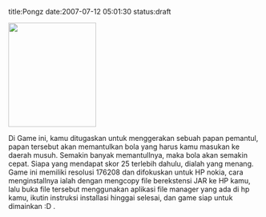 title:Pongz
date:2007-07-12 05:01:30
status:draft

<img src="http://kecebong.madpage.com/images/product/pongz.jpg" alt="" width="175" height="208" />

<a href="http://kecebong.madpage.com/pongz.jar"></a>Di Game ini, kamu ditugaskan untuk menggerakan sebuah papan pemantul, papan tersebut akan memantulkan bola yang harus kamu masukan ke daerah musuh. Semakin banyak memantullnya, maka bola akan semakin cepat. Siapa yang mendapat skor 25 terlebih dahulu, dialah yang menang. Game ini memiliki resolusi 176208 dan difokuskan untuk HP nokia, cara menginstallnya ialah dengan mengcopy file berekstensi JAR ke HP kamu, lalu buka file tersebut menggunakan aplikasi file manager yang ada di hp kamu, ikutin instruksi installasi hinggai selesai, dan game siap untuk dimainkan :D .